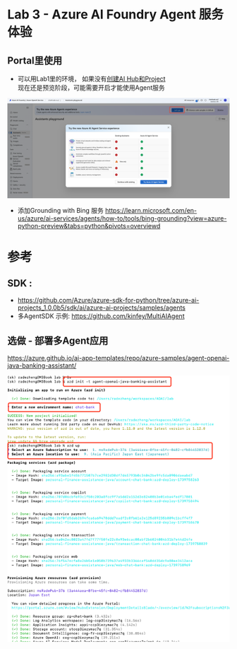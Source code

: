 # Lab 3 - Azure AI Foundry Agent 服务体验
## Portal里使用
- 可以用Lab1里的环境， 如果没有[创建AI Hub和Project](
https://learn.microsoft.com/en-us/azure/ai-services/agents/quickstart?pivots=ai-foundry)
<br/> 现在还是预览阶段，可能需要开启才能使用Agent服务

![](./image.png)

- 添加Grounding with Bing 服务
https://learn.microsoft.com/en-us/azure/ai-services/agents/how-to/tools/bing-grounding?view=azure-python-preview&tabs=python&pivots=overviewd

# 参考
## SDK : 
- https://github.com/Azure/azure-sdk-for-python/tree/azure-ai-projects_1.0.0b5/sdk/ai/azure-ai-projects/samples/agents
- 多AgentSDK 示例: https://github.com/kinfey/MultiAIAgent

## 选做 - 部署多Agent应用
 https://azure.github.io/ai-app-templates/repo/azure-samples/agent-openai-java-banking-assistant/

![](./multiagent.png)

